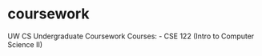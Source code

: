 # coursework
UW CS Undergraduate Coursework
  Courses:
    - CSE 122 (Intro to Computer Science II)

